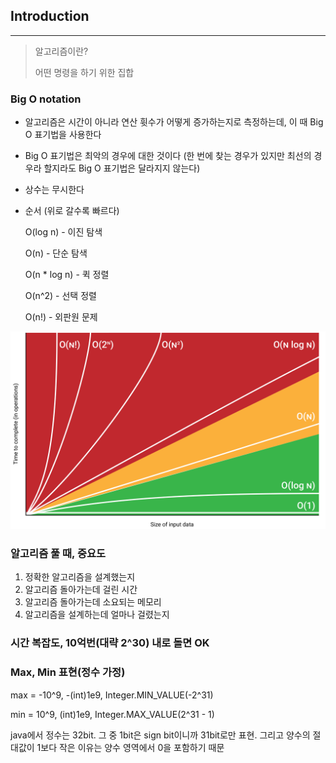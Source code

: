 ## Introduction
---

> 알고리즘이란?
>
> 어떤 명령을 하기 위한 집합

### Big O notation


* 알고리즘은 시간이 아니라 연산 휫수가 어떻게 증가하는지로 측정하는데, 이 때 Big O 표기법을 사용한다

* Big O 표기법은 최악의 경우에 대한 것이다 (한 번에 찾는 경우가 있지만 최선의 경우라 할지라도 Big O 표기법은 달라지지 않는다)

* 상수는 무시한다

* 순서 (위로 갈수록 빠르다)

  O(log n) - 이진 탐색

  O(n) - 단순 탐색

  O(n * log n) - 퀵 정렬

  O(n^2) - 선택 정렬

  O(n!) - 외판원 문제

![chart](./chart.png)





### 알고리즘 풀 때, 중요도



1. 정확한 알고리즘을 설계했는지
2. 알고리즘 돌아가는데 걸린 시간
3. 알고리즘 돌아가는데 소요되는 메모리
4. 알고리즘을 설계하는데 얼마나 걸렸는지



### 시간 복잡도, 10억번(대략 2^30) 내로 돌면 OK



### Max, Min 표현(정수 가정)

max = -10^9, -(int)1e9, Integer.MIN_VALUE(-2^31)

min = 10^9, (int)1e9, Integer.MAX_VALUE(2^31 - 1)

java에서 정수는 32bit. 그 중 1bit은 sign bit이니까 31bit로만 표현. 그리고 양수의 절대값이 1보다 작은 이유는 양수 영역에서 0을 포함하기 때문




